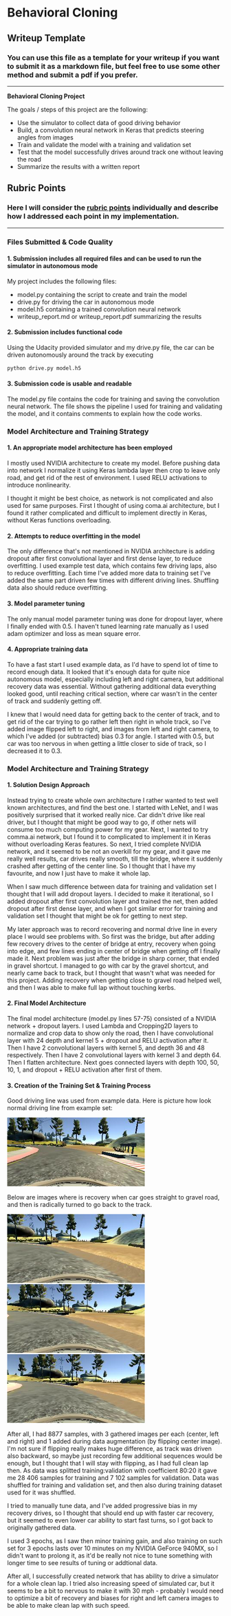 # **Behavioral Cloning** 

## Writeup Template

### You can use this file as a template for your writeup if you want to submit it as a markdown file, but feel free to use some other method and submit a pdf if you prefer.

---

**Behavioral Cloning Project**

The goals / steps of this project are the following:
* Use the simulator to collect data of good driving behavior
* Build, a convolution neural network in Keras that predicts steering angles from images
* Train and validate the model with a training and validation set
* Test that the model successfully drives around track one without leaving the road
* Summarize the results with a written report


[//]: # (Image References)

[image1]: ./examples/placeholder.png "Model Visualization"
[image2]: ./writeup_photos/center_2016_12_01_13_31_12_937.jpg "Normal image"
[image3]: ./writeup_photos/center_2017_06_01_20_33_36_197.jpg "Recovery Image"
[image4]: ./writeup_photos/center_2017_06_01_20_33_36_766.jpg "Recovery Image"
[image5]: ./writeup_photos/center_2017_06_01_20_33_37_052.jpg "Recovery Image"
[image6]: ./examples/placeholder_small.png "Normal Image"
[image7]: ./examples/placeholder_small.png "Flipped Image"

## Rubric Points
### Here I will consider the [rubric points](https://review.udacity.com/#!/rubrics/432/view) individually and describe how I addressed each point in my implementation.  

---
### Files Submitted & Code Quality

#### 1. Submission includes all required files and can be used to run the simulator in autonomous mode

My project includes the following files:
* model.py containing the script to create and train the model
* drive.py for driving the car in autonomous mode
* model.h5 containing a trained convolution neural network 
* writeup_report.md or writeup_report.pdf summarizing the results

#### 2. Submission includes functional code
Using the Udacity provided simulator and my drive.py file, the car can be driven autonomously around the track by executing 
```sh
python drive.py model.h5
```

#### 3. Submission code is usable and readable

The model.py file contains the code for training and saving the convolution neural network. The file shows the pipeline I used for training and validating the model, and it contains comments to explain how the code works.

### Model Architecture and Training Strategy

#### 1. An appropriate model architecture has been employed

I mostly used NVIDIA architecture to create my model. Before pushing data into network I normalize it using Keras lambda layer
then crop to leave only road, and get rid of the rest of environment. I used RELU activations to introduce nonlinearity.

I thought it might be best choice, as network is not complicated and also used for same purposes. First
I thought of using coma.ai architecture, but I found it rather complicated and difficult to implement
directly in Keras, without Keras functions overloading. 


#### 2. Attempts to reduce overfitting in the model

The only difference that's not mentioned in NVIDIA architecture is adding dropout after first
convolutional layer and first dense layer, to reduce overfitting. I used example test data, which contains
few driving laps, also to reduce overfitting. Each time I've added more data to training set I've added
the same part driven few times with different driving lines. Shuffling data also should reduce overfitting.

#### 3. Model parameter tuning

The only manual model parameter tuning was done for dropout layer, where I finally ended with 0.5.
I haven't tuned learning rate manually as I used adam optimizer and loss as mean square error.

#### 4. Appropriate training data

To have a fast start I used example data, as I'd have to spend lot of time to record enough data.
It looked that it's enough data for quite nice autonomous model, especially including left and
right camera, but additional recovery data was essential. Without gathering additional data everything
looked good, until reaching critical section, where car wasn't in the center of track and suddenly getting off.

I knew that I would need data for getting back to the center of track, and to get rid of the car trying to go
rather left then right in whole track, so I've added image flipped left to right, and images from left and right
camera, to which I've added (or subtracted) bias 0.3 for angle. I started with 0.5, but car was too nervous in
when getting a little closer to side of track, so I decreased it to 0.3.

### Model Architecture and Training Strategy

#### 1. Solution Design Approach

Instead trying to create whole own architecture I rather wanted to test well known architectures,
and find the best one. 
I started with LeNet, and I was positively surprised that it worked really nice.
Car didn't drive like real driver, but I thought that might be good way to go, if other nets will consume
too much computing power for my gear. Next, I wanted to try comma.ai network, but I found it to complicated
to implement it in Keras without overloading Keras features. So next, I tried complete NVIDIA network,
and it seemed to be not an overkill for my gear, and it gave me really well results, car drives really
smooth, till the bridge, where it suddenly crashed after getting of the center line.
So I thought that I have my favourite, and now I just have to make it whole lap.

When I saw much difference between data for training and validation set I thought that I will add dropout layers.
I decided to make it iterational, so I added dropout after first convolution layer and trained the net, then
added dropout after first dense layer, and when I got similar error for training and validation set I thought
that might be ok for getting to next step.

My later approach was to record recovering and normal drive line in every place I would see problems with. So first was the
bridge, but after adding few recovery drives to the center of bridge at entry, recovery when going into edge,
and few lines ending in center of bridge when getting off I finally made it. Next problem was just after the
bridge in sharp corner, that ended in gravel shortcut. I managed to go with car by the gravel shortcut, and
nearly came back to track, but I thought that wasn't what was needed for this project. Adding recovery when getting
close to gravel road helped well, and then I was able to make full lap without touching kerbs.


#### 2. Final Model Architecture

The final model architecture (model.py lines 57-75) consisted of a NVIDIA network + dropout layers.
I used Lambda and Cropping2D layers to normalize and crop data to show only the road, then I have convolutional
layer with 24 depth and kernel 5 + dropout and RELU activation after it. Then I have 2 convolutional layers with
kernel 5, and depth 36 and 48 respectively. Then I have 2 convolutional layers with kernel 3 and depth 64.
Then I flatten architecture. Next goes connected layers with depth 100, 50, 10, 1, and dropout + RELU activation
after first of them.

#### 3. Creation of the Training Set & Training Process

Good driving line was used from example data. Here is picture how look normal driving line from example set:

![alt text][image2]

Below are images where is recovery when car goes straight to gravel road, and then is radically turned to go back to the track.

![alt text][image3]
![alt text][image4]
![alt text][image5]


After all, I had 8877 samples, with 3 gathered images per each (center, left and right) and 1 added during
data augmentation (by flipping center image). I'm not sure if flipping really makes huge difference, as track
was driven also backward, so maybe just recording few additional sequences would be enough,
 but I thought that I will stay with flipping, as I had full clean lap then. As data was splitted training:validation
 with coefficient 80:20 it gave me 28 406 samples for training and 7 102 samples for validation. Data was shuffled
 for training and validation set, and then also during training dataset used for it was shuffled.
 
 I tried to manually tune data, and I've added progressive bias in my recovery drives, so I thought that should
 end up with faster car recovery, but it seemed to even lower car ability to start fast turns, so I got back to
 originally gathered data.

I used 3 epochs, as I saw then minor training gain, and also training on such set for 3 epochs lasts over 10 minutes
on my NVIDIA GeForce 940MX, so I didn't want to prolong it, as it'd be really not nice to tune something with
longer time to see results of tuning or addtional data.

After all, I successfully created network that has ability to drive a simulator for a whole clean lap. I tried
also increasing speed of simulated car, but it seems to be a bit to nervous to make it with 30 mph - probably I
would need to optimize a bit of recovery and biases for right and left camera images to be able to make clean
lap with such speed.